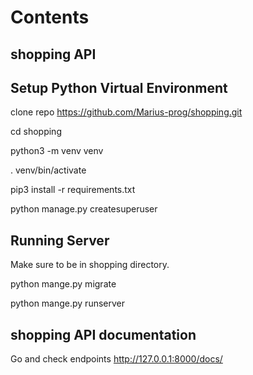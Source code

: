 # Contents

## shopping API

## Setup Python Virtual Environment


clone repo https://github.com/Marius-prog/shopping.git

cd shopping

python3 -m venv venv

. venv/bin/activate

pip3 install -r requirements.txt

python manage.py createsuperuser

## Running Server


Make sure to be in shopping directory.

python mange.py migrate

python mange.py runserver


## shopping API documentation

Go and check endpoints http://127.0.0.1:8000/docs/ 
